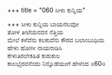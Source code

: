 +++
title = "060 ಸೀಳು ಕುನ್ನಿಯ"

+++
ಸೀಳು ಕುನ್ನಿಯ ಬಾಯನೆಲವೋ  
ತೋಳ ತೀಟೆಯನವನ ನೆತ್ತಿಯ   
ಮೇಲೆ ಕಳೆವೆನು ಕಲಕುವೆನು ಕೌರವ ಬಲಾಂಬುಧಿಯ  
ಹೇಳು ಹೋಗೀ ನಾಯನಾಡಿಸಿ   
ಕೇಳುತಿರಲೇಕಹಿತ ಕುರುಕುಲ  
ಕಾಲಭೈರವನೆಂದು ನಿನ್ನೊಡೆಯಂಗೆ ಹೇಳೆಂದ     ॥60॥